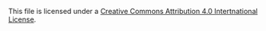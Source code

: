 This file is licensed under a [Creative Commons Attribution 4.0 Intertnational License](https://creativecommons.org/licenses/by/4.0/).
